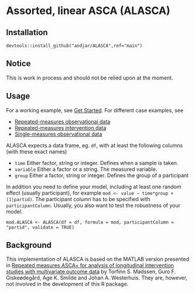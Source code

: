 # Assorted, linear ASCA (ALASCA)
## Installation

```{r}
devtools::install_github("andjar/ALASCA",ref="main")
```

## Notice

<div class="alert alert-danger" role="alert">
  This is work in process and should not be relied upon at the moment.
</div>

## Usage

For a working example, see [Get Started](articles/ALASCA.html). For different case examples, see

* [Repeated-measures observational data](articles/pregnancy.html)
* [Repeated-measures intervention data](articles/metabolomics.html)
* [Single-measures observational data](articles/personality.html)

ALASCA expects a data frame, eg. `df`, with at least the following columns (with these exact names)

* `time` Either factor, string or integer. Defines when a sample is taken.
* `variable` Either a factor or a string. The measured variable.
* `group` Either a factor, string or integer. Defines the group of a participant

In addition you need to define your model, including at least one random effect (usually participant), for example `mod <- value ~ time*group + (1|partid)`. The participant column has to be specified with `participantColumn`. Usually, you also want to test the robustness of your model.

```{r}
mod.ALASCA <- ALASCA(df = df, formula = mod, participantColumn = "partid", validate = TRUE)
```

## Background
This implementation of ALASCA is based on the MATLAB version presented in [Repeated measures ASCA+ for analysis of longitudinal intervention studies with multivariate outcome data](https://www.medrxiv.org/content/10.1101/2020.12.03.20243097v1) by Torfinn S. Madssen, Guro F. Giskeødegård, Age K. Smilde and Johan A. Westerhuis. They are, however, not involved in the development of this R package.